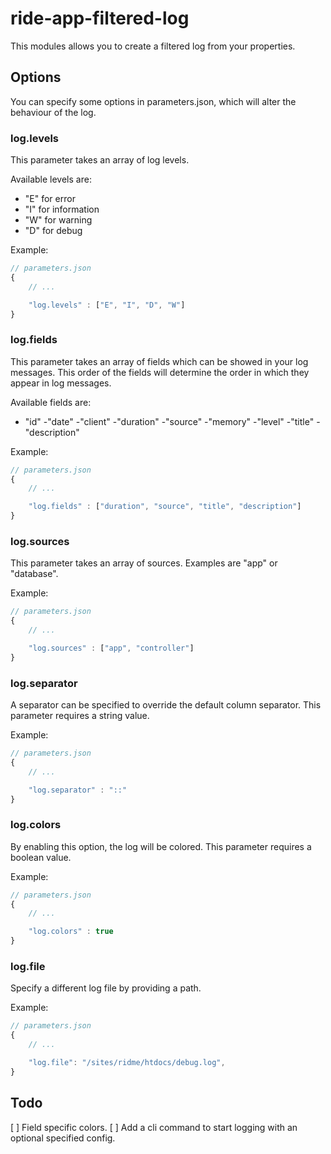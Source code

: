 # ride-app-filtered-log

This modules allows you to create a filtered log from your properties.

## Options

You can specify some options in parameters.json, which will alter the behaviour of the log.

### log.levels

This parameter takes an array of log levels.

Available levels are:
- "E" for error
- "I" for information
- "W" for warning
- "D" for debug

Example:
```js
// parameters.json
{
    // ...

    "log.levels" : ["E", "I", "D", "W"]
}
```

### log.fields

This parameter takes an array of fields which can be showed in your log messages. This order of the fields will determine the order in which they appear in log messages.

Available fields are:
- "id"
-"date"
-"client"
-"duration"
-"source"
-"memory"
-"level"
-"title"
-"description"

Example:
```js
// parameters.json
{
    // ...

    "log.fields" : ["duration", "source", "title", "description"]
}
```

### log.sources

This parameter takes an array of sources. Examples are "app" or "database".

Example:
```js
// parameters.json
{
    // ...

    "log.sources" : ["app", "controller"]
}
```

### log.separator

A separator can be specified to override the default column separator. This parameter requires a string value.

Example:
```js
// parameters.json
{
    // ...

    "log.separator" : "::"
}
```

### log.colors

By enabling this option, the log will be colored. This parameter requires a boolean value.

Example:
```js
// parameters.json
{
    // ...

    "log.colors" : true
}
```

### log.file

Specify a different log file by providing a path.

Example:
```js
// parameters.json
{
    // ...

    "log.file": "/sites/ridme/htdocs/debug.log",
}
```

## Todo

[ ] Field specific colors.
[ ] Add a cli command to start logging with an optional specified config.
